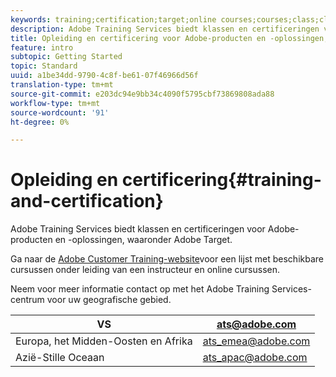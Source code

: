 ```yaml
---
keywords: training;certification;target;online courses;courses;class;classes
description: Adobe Training Services biedt klassen en certificeringen voor Adobe-producten en -oplossingen, waaronder Adobe Target.
title: Opleiding en certificering voor Adobe-producten en -oplossingen, waaronder Adobe Target
feature: intro
subtopic: Getting Started
topic: Standard
uuid: a1be34dd-9790-4c8f-be61-07f46966d56f
translation-type: tm+mt
source-git-commit: e203dc94e9bb34c4090f5795cbf73869808ada88
workflow-type: tm+mt
source-wordcount: '91'
ht-degree: 0%

---
```



# Opleiding en certificering{#training-and-certification}

Adobe Training Services biedt klassen en certificeringen voor Adobe-producten en -oplossingen, waaronder Adobe Target.

Ga naar de [Adobe Customer Training-website](https://training.adobe.com/training/courses.html#solution=adobeTarget)voor een lijst met beschikbare cursussen onder leiding van een instructeur en online cursussen.

Neem voor meer informatie contact op met het Adobe Training Services-centrum voor uw geografische gebied.

| VS | [ats@adobe.com](mailto:ats@adobe.com) |
|---|---|
| Europa, het Midden-Oosten en Afrika | [ats_emea@adobe.com](mailto:ats_emea@adobe.com) |
| Azië-Stille Oceaan | [ats_apac@adobe.com](mailto:ats_apac@adobe.com) |

